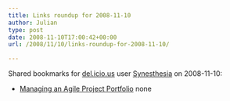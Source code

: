 ```yaml
---
title: Links roundup for 2008-11-10
author: Julian
type: post
date: 2008-11-10T17:00:42+00:00
url: /2008/11/10/links-roundup-for-2008-11-10/

---
```

Shared bookmarks for [del.icio.us][1] user [Synesthesia][2] on 2008-11-10:

  * [Managing an Agile Project Portfolio][3] 
    none</li> </ul>

 [1]: http://del.icio.us/
 [2]: http://del.icio.us/synesthesia
 [3]: http://www.scrumalliance.org/articles/58-managing-an-agile-project-portfolio